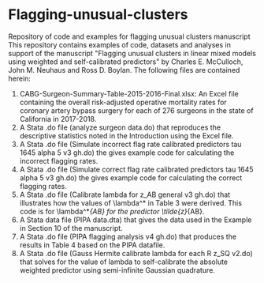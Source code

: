 # Flagging-unusual-clusters
Repository of code and examples for flagging unusual clusters manuscript
This repository contains examples of code, datasets and analyses in support of the manuscript "Flagging unusual clusters in linear mixed
models using weighted and self-calibrated predictors" by Charles E. McCulloch, John M. Neuhaus and Ross D. Boylan. 
The following files are contained herein:
1. CABG-Surgeon-Summary-Table-2015-2016-Final.xlsx:  An Excel file containing the overall risk-adjusted operative mortality rates for 
coronary artery bypass surgery for each of 276 surgeons in the state of California in 2017-2018.
2. A Stata .do file (analyze surgeon data.do) that reproduces the descriptive statistics noted in the Introduction using the Excel file.
3. A Stata .do file (Simulate incorrect flag rate calibrated predictors tau 1645 alpha 5 v3 gh.do) the gives example code for calculating the incorrect flagging rates.
4. A Stata .do file (Simulate correct flag rate calibrated predictors tau 1645 alpha 5 v3 gh.do) the gives example code for calculating the correct flagging rates.
5. A Stata .do file (Calibrate lambda for z_AB general v3 gh.do) that illustrates how the values of \lambda^* in Table 3 were derived.  This code is for \lambda^*_{AB} for the predictor \tilde{z}_{AB}.
6. A Stata data file (PIPA data.dta) that gives the data used in the Example in Section 10 of the manuscript.
7. A Stata .do file (PIPA flagging analysis v4 gh.do) that produces the results in Table 4 based on the PIPA datafile.
8. A Stata .do file (Gauss Hermite calibrate lambda for each R z_SQ v2.do) that solves for the value of lambda to self-calibrate the absolute weighted predictor using semi-infinite Gaussian quadrature. 
